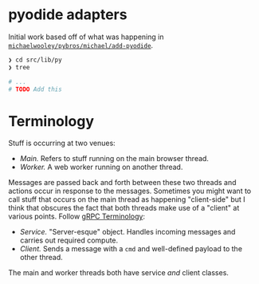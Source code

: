 # pyodide adapters

Initial work based off of what was happening in [`michaelwooley/pybros/michael/add-pyodide`](https://github.com/michaelwooley/pybros/tree/0a97fa9448c8c0738e631e16664c4ed9f8e608c6/src/lib/pyodide).

```bash
❯ cd src/lib/py
❯ tree

# ...
# TODO Add this
```


# Terminology

Stuff is occurring at two venues:

- _Main._ Refers to stuff running on the main browser thread.
- _Worker._ A web worker running on another thread.

Messages are passed back and forth between these two threads and actions occur in response to the messages. Sometimes you might want to call stuff that occurs on the main thread as happening "client-side" but I think that obscures the fact that both threads make use of a "client" at various points. Follow [gRPC Terminology](https://grpc.io/docs/what-is-grpc/introduction/):

- _Service._ "Server-esque"  object. Handles incoming messages and carries out required compute.
- _Client._ Sends a message with a `cmd` and well-defined payload to the other thread.

The main and worker threads both have service _and_ client classes.